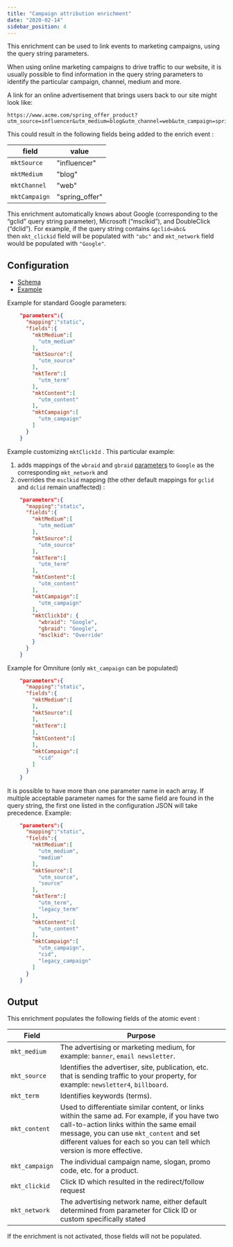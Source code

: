 ```yaml
---
title: "Campaign attribution enrichment"
date: "2020-02-14"
sidebar_position: 4
---
```


This enrichment can be used to link events to marketing campaigns, using the query string parameters.

When using online marketing campaigns to drive traffic to our website, it is usually possible to find information in the query string parameters to identify the particular campaign, channel, medium and more.

A link for an online advertisement that brings users back to our site might look like:

```markup
https://www.acme.com/spring_offer_product?utm_source=influencer&utm_medium=blog&utm_channel=web&utm_campaign=spring_offer
```

This could result in the following fields being added to the enrich event :

| field         | value          |
| ------------- | -------------- |
| `mktSource`   | "influencer"   |
| `mktMedium`   | "blog"         |
| `mktChannel`  | "web"          |
| `mktCampaign` | "spring_offer" |

This enrichment automatically knows about Google (corresponding to the “gclid” query string parameter), Microsoft (“msclkid”), and DoubleClick (“dclid”). For example, if the query string contains `&gclid=abc&` then `mkt_clickid` field will be populated with `"abc"` and `mkt_network` field would be populated with `"Google"`.

## Configuration

- [Schema](https://github.com/snowplow/iglu-central/blob/master/schemas/com.snowplowanalytics.snowplow/campaign_attribution/jsonschema/1-0-1)
- [Example](https://github.com/snowplow/enrich/blob/master/config/enrichments/campaign_attribution.json)

Example for standard Google parameters:

```json
    "parameters":{
      "mapping":"static",
      "fields":{
        "mktMedium":[
          "utm_medium"
        ],
        "mktSource":[
          "utm_source"
        ],
        "mktTerm":[
          "utm_term"
        ],
        "mktContent":[
          "utm_content"
        ],
        "mktCampaign":[
          "utm_campaign"
        ]
      }
    }
```

Example customizing `mktClickId` . This particular example:

1. adds mappings of the `wbraid` and `gbraid` [parameters](https://developers.google.com/google-ads/api/docs/conversions/upload-clicks?hl=en) to `Google` as the corresponding `mkt_network` and
2. overrides the `msclkid` mapping (the other default mappings for `gclid` and `dclid` remain unaffected) :

```json
    "parameters":{
      "mapping":"static",
      "fields":{
        "mktMedium":[
          "utm_medium"
        ],
        "mktSource":[
          "utm_source"
        ],
        "mktTerm":[
          "utm_term"
        ],
        "mktContent":[
          "utm_content"
        ],
        "mktCampaign":[
          "utm_campaign"
        ],
        "mktClickId": {
          "wbraid": "Google",
          "gbraid": "Google",
          "msclkid": "Override"
        }
      }
    }
```

Example for Omniture (only `mkt_campaign` can be populated)

```json
    "parameters":{
      "mapping":"static",
      "fields":{
        "mktMedium":[
        ],
        "mktSource":[
        ],
        "mktTerm":[
        ],
        "mktContent":[
        ],
        "mktCampaign":[
          "cid"
        ]
      }
    }
```

It is possible to have more than one parameter name in each array. If multiple acceptable parameter names for the same field are found in the query string, the first one listed in the configuration JSON will take precedence. Example:

```json
    "parameters":{
      "mapping":"static",
      "fields":{
        "mktMedium":[
          "utm_medium",
          "medium"
        ],
        "mktSource":[
          "utm_source",
          "source"
        ],
        "mktTerm":[
          "utm_term",
          "legacy_term"
        ],
        "mktContent":[
          "utm_content"
        ],
        "mktCampaign":[
          "utm_campaign",
          "cid",
          "legacy_campaign"
        ]
      }
    }
```

## Output

This enrichment populates the following fields of the atomic event :

| Field          | Purpose                                                                                                                                                                                                                                                           |
| -------------- | ----------------------------------------------------------------------------------------------------------------------------------------------------------------------------------------------------------------------------------------------------------------- |
| `mkt_medium`   | The advertising or marketing medium, for example: `banner`, `email newsletter`.                                                                                                                                                                                   |
| `mkt_source`   | Identifies the advertiser, site, publication, etc. that is sending traffic to your property, for example: `newsletter4`, `billboard`.                                                                                                                             |
| `mkt_term`     | Identifies keywords (terms).                                                                                                                                                                                                                                      |
| `mkt_content`  | Used to differentiate similar content, or links within the same ad. For example, if you have two call-to-action links within the same email message, you can use `mkt_content` and set different values for each so you can tell which version is more effective. |
| `mkt_campaign` | The individual campaign name, slogan, promo code, etc. for a product.                                                                                                                                                                                             |
| `mkt_clickid`  | Click ID which resulted in the redirect/follow request                                                                                                                                                                                                            |
| `mkt_network`  | The advertising network name, either default determined from parameter for Click ID or custom specifically stated                                                                                                                                                 |

If the enrichment is not activated, those fields will not be populated.
